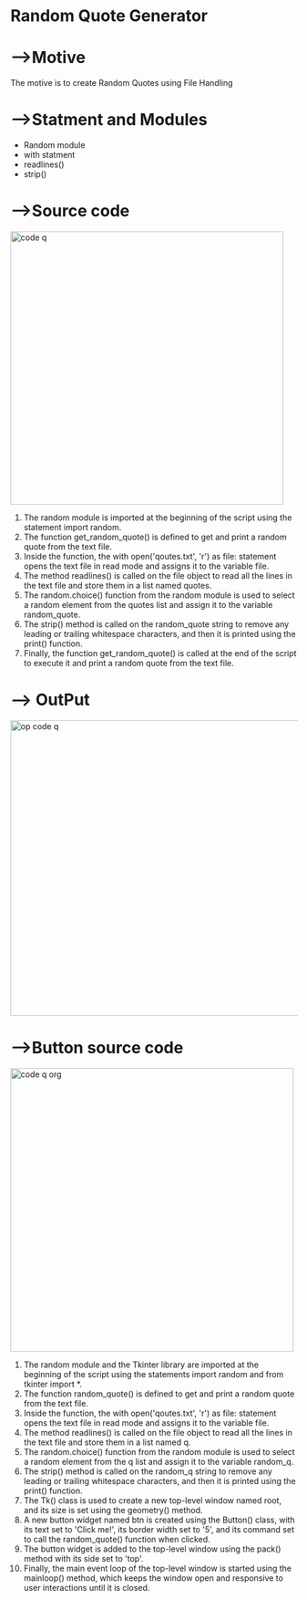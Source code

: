 # Random Quote Generator
# -->Motive
The motive is to create Random Quotes using File Handling
# -->Statment and Modules
* Random module
* with statment
* readlines()
* strip()
 # -->Source code
  <img width="479" alt="code q" src="https://github.com/Shreegraphy/random-code-generator/assets/133193730/54b87058-addd-47c5-81aa-044e346c545a">

1. The random module is imported at the beginning of the script using the statement import random.
2. The function get_random_quote() is defined to get and print a random quote from the text file.
3. Inside the function, the with open('qoutes.txt', 'r') as file: statement opens the text file in read mode and assigns it to the variable file.
4. The method readlines() is called on the file object to read all the lines in the text file and store them in a list named quotes.
5. The random.choice() function from the random module is used to select a random element from the quotes list and assign it to the variable random_quote.
6. The strip() method is called on the random_quote string to remove any leading or trailing whitespace characters, and then it is printed using the print() function.
7. Finally, the function get_random_quote() is called at the end of the script to execute it and print a random quote from the text file.
#  --> OutPut
<img width="518" alt="op code q" src="https://github.com/Shreegraphy/random-code-generator/assets/133193730/1d346e70-03d5-407d-9b45-4193814b46fe">

# -->Button source code
<img width="497" alt="code q org" src="https://github.com/Shreegraphy/random-code-generator/assets/133193730/57cc2c87-c036-448b-97c0-9d5733515da0">

1. The random module and the Tkinter library are imported at the beginning of the script using the statements import random and from tkinter import *.
2. The function random_quote() is defined to get and print a random quote from the text file.
3. Inside the function, the with open('qoutes.txt', 'r') as file: statement opens the text file in read mode and assigns it to the variable file.
4. The method readlines() is called on the file object to read all the lines in the text file and store them in a list named q.
5. The random.choice() function from the random module is used to select a random element from the q list and assign it to the variable random_q.
6. The strip() method is called on the random_q string to remove any leading or trailing whitespace characters, and then it is printed using the print() function.
7. The Tk() class is used to create a new top-level window named root, and its size is set using the geometry() method.
8. A new button widget named btn is created using the Button() class, with its text set to 'Click me!', its border width set to '5', and its command set to call the random_quote() 
   function when clicked.
9. The button widget is added to the top-level window using the pack() method with its side set to 'top'.
10. Finally, the main event loop of the top-level window is started using the mainloop() method, which keeps the window open and responsive to user interactions until it is closed.
